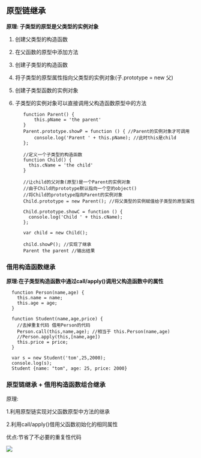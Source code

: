 ## 原型链继承

**原理: 子类型的原型是父类型的实例对象**

1. 创建父类型的构造函数
2. 在父函数的原型中添加方法
3. 创建子类型的构造函数
4. 将子类型的原型属性指向父类型的实例对象(子.prototype = new 父)
5. 创建子类型函数的实例对象
6. 子类型的实例对象可以直接调用父构造函数原型中的方法

		  function Parent() {
		  	  this.pName = 'the parent'
		  }
		  Parent.prototype.showP = function () { //Parent的实例对象才可调用
		  	  console.log('Parent ' + this.pName); //此时this是child
		  };
		
		  //定义一个子类型的构造函数
		  function Child() {
		    this.cName = 'the child'
		  }
		
		  //让child的父对象(原型)是一个Parent的实例对象
		  //由于Child的prototype默认指向一个空的object()
		  //将Child的prototype指向Parent的实例对象
		  Child.prototype = new Parent(); //将父类型的实例赋值给子类型的原型属性
		
		  Child.prototype.showC = function () {
		    console.log('Child ' + this.cName);
		  };
		
		  var child = new Child();
		
		  child.showP(); //实现了继承
		  Parent the parent //输出结果

###  借用构造函数继承

**原理:在子类型构造函数中通过call/apply()调用父构造函数中的属性**

	  function Person(name,age) {
	    this.name = name;
	    this.age = age;
	  }
	
	  function Student(name,age,price) {
	    //去掉重复代码 借用Person的代码
	    Person.call(this,name,age); //相当于 this.Person(name,age)
	    //Person.apply(this,[name,age])
	    this.price = price;
	  }
	
	  var s = new Student('tom',25,2000);
	  console.log(s);
	  Student {name: "tom", age: 25, price: 2000}

###  原型链继承 + 借用构造函数组合继承

原理:

1.利用原型链实现对父函数原型中方法的继承

2.利用call/apply()借用父函数初始化的相同属性

优点:节省了不必要的重复性代码

![](http://i.imgur.com/bWm406I.png)